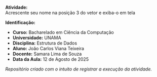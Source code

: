 **Atividade:**  
Acrescente seu nome na posição 3 do vetor e exiba-o em tela

**Identificação:**
- **Curso:** Bacharelado em Ciência da Computação
- **Universidade:** UNAMA
- **Disciplina:** Estrutura de Dados
- **Aluno:** João Carlos Viana Teixeira  
- **Docente:** Samara Lima de Souza  
- **Data da Aula:** 12 de Agosto de 2025

_Repositório criado com o intuito de registrar a execução da atividade._
